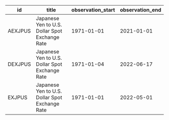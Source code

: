| id      | title                                          | observation_start   | observation_end   |
|---------|------------------------------------------------|---------------------|-------------------|
| AEXJPUS | Japanese Yen to U.S. Dollar Spot Exchange Rate | 1971-01-01          | 2021-01-01        |
| DEXJPUS | Japanese Yen to U.S. Dollar Spot Exchange Rate | 1971-01-04          | 2022-06-17        |
| EXJPUS  | Japanese Yen to U.S. Dollar Spot Exchange Rate | 1971-01-01          | 2022-05-01        |